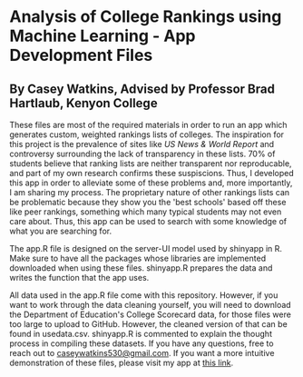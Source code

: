# Analysis of College Rankings using Machine Learning - App Development Files
## By Casey Watkins, Advised by Professor Brad Hartlaub, Kenyon College

These files are most of the required materials in order to run an app which generates custom, weighted rankings lists of
colleges. The inspiration for this project is the prevalence of sites like *US News & World Report* and controversy surrounding
the lack of transparency in these lists. 70% of students believe that ranking lists are neither transparent nor reproducable,
and part of my own research confirms these suspiscions. Thus, I developed this app in order to alleviate some of these problems
and, more importantly, I am sharing my process. The proprietary nature of other rankings lists can be problematic because they
show you the 'best schools' based off these like peer rankings, something which many typical students may not even care about.
Thus, this app can be used to search with some knowledge of what you are searching for.

The app.R file is designed on the server-UI model used by shinyapp in R. Make sure to have all the packages whose libraries
are implemented downloaded when using these files. shinyapp.R prepares the data and writes the function that the app uses.

All data used in the app.R file come with this repository. However, if you want to work through the data cleaning yourself, 
you will need to download the Department of Education's College  Scorecard data, for those files were too large to upload to 
GitHub. However, the cleaned version of that can be found in usedata.csv. shinyapp.R is commented to explain the thought 
process in compiling these datasets. If you have any questions, free to reach out to caseywatkins530@gmail.com. If you want a 
more intuitive demonstration of these files, please visit my app at [this link](https://casey-watkins-apps.shinyapps.io/watkinsrankings/).
